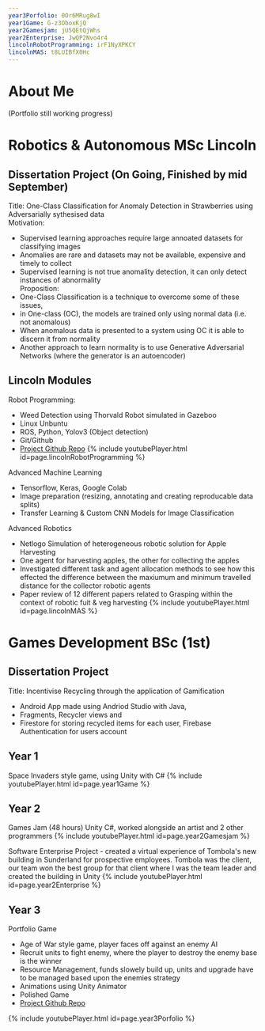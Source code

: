 ```yaml
---
year3Porfolio: 0Or6MRug8wI
year1Game: G-z3OboxKjQ
year2Gamesjam: jU5QEtQjWhs
year2Enterprise: JwQP2Nvo4r4
lincolnRobotProgramming: irF1NyXPKCY
lincolnMAS: t8LUIBfX0Hc
---
```


# About Me
(Portfolio still working progress)

# Robotics & Autonomous MSc Lincoln
## Dissertation Project (On Going, Finished by mid September)
Title: One-Class Classification for Anomaly Detection in Strawberries using Adversarially sythesised data <br/>
Motivation:
- Supervised learning approaches require large annoated datasets for classifying images 
- Anomalies are rare and datasets may not be available, expensive and timely to collect 
- Supervised learning is not true anomality detection, it can only detect instances of abnormality <br/>
Proposition:
- One-Class Classification is a technique to overcome some of these issues,
- in One-class (OC), the models are trained only using normal data (i.e. not anomalous)
- When anomalous data is presented to a system using OC it is able to discern it from normality 
- Another approach to learn normality is to use Generative Adversarial Networks (where the generator is an autoencoder) 

## Lincoln Modules
Robot Programming: 
- Weed Detection using Thorvald Robot simulated in Gazeboo 
- Linux Unbuntu 
- ROS, Python, Yolov3 (Object detection)
- Git/Github 
- [Project Github Repo](https://github.com/owenwould/weeding_assignment)
{% include youtubePlayer.html id=page.lincolnRobotProgramming %} <br/>

Advanced Machine Learning 
- Tensorflow, Keras, Google Colab
- Image preparation (resizing, annotating and creating reproducable data splits) 
- Transfer Learning & Custom CNN Models for Image Classification 

Advanced Robotics 
- Netlogo Simulation of heterogeneous robotic solution for Apple Harvesting 
- One agent for harvesting apples, the other for collecting the apples 
- Investigated different task and agent allocation methods to see how this effected the difference between the maxiumum and minimum travelled distance for the collector robotic agents 
- Paper review of 12 different papers related to Grasping within the context of robotic fuit & veg harvesting 
{% include youtubePlayer.html id=page.lincolnMAS %} <br/>

# Games Development BSc (1st)
## Dissertation Project
Title: Incentivise Recycling through the application of Gamification
- Android App made using Andriod Studio with Java,
- Fragments, Recycler views and 
- Firestore for storing recycled items for each user, Firebase Authentication for users account 

## Year 1 
Space Invaders style game, using Unity with C#
{% include youtubePlayer.html id=page.year1Game %} <br/>

## Year 2
Games Jam (48 hours) Unity C#, worked alongside an artist and 2 other programmers
{% include youtubePlayer.html id=page.year2Gamesjam %} <br/>

Software Enterprise Project - created a virtual experience of Tombola's new building in Sunderland for prospective employees. 
Tombola was the client, our team won the best group for that client where I was the team leader and created the building in 
Unity 
{% include youtubePlayer.html id=page.year2Enterprise %} <br/>

## Year 3
Portfolio Game <br/>
- Age of War style game, player faces off against an enemy AI
- Recruit units to fight enemy, where the player to destroy the enemy base is the winner 
- Resource Management, funds slowely build up, units and upgrade have to be managed based upon the enemies strategy
- Animations using Unity Animator 
- Polished Game
- [Project Github Repo](https://github.com/owenwould/PortfolioGame)

{% include youtubePlayer.html id=page.year3Porfolio %} <br/>

